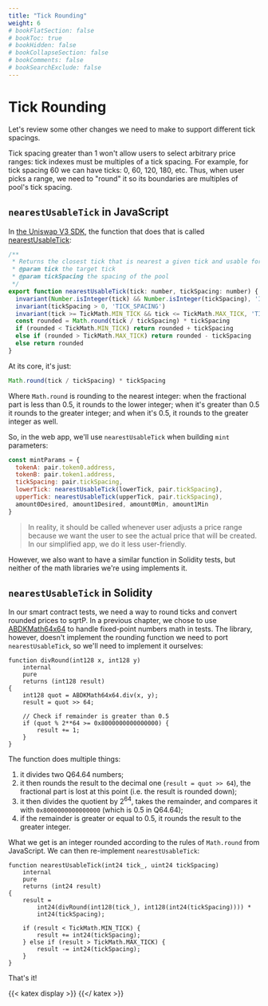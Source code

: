 ```yaml
---
title: "Tick Rounding"
weight: 6
# bookFlatSection: false
# bookToc: true
# bookHidden: false
# bookCollapseSection: false
# bookComments: false
# bookSearchExclude: false
---
```


# Tick Rounding

Let's review some other changes we need to make to support different tick spacings.

Tick spacing greater than 1 won't allow users to select arbitrary price ranges: tick indexes must be multiples of a tick
spacing. For example, for tick spacing 60 we can have ticks: 0, 60, 120, 180, etc. Thus, when user picks a range, we need
to "round" it so its boundaries are multiples of pool's tick spacing.

## `nearestUsableTick` in JavaScript
In [the Uniswap V3 SDK](https://github.com/Uniswap/v3-sdk), the function that does that is called [nearestUsableTick](https://github.com/Uniswap/v3-sdk/blob/b6cd73a71f8f8ec6c40c130564d3aff12c38e693/src/utils/nearestUsableTick.ts):
```javascript
/**
 * Returns the closest tick that is nearest a given tick and usable for the given tick spacing
 * @param tick the target tick
 * @param tickSpacing the spacing of the pool
 */
export function nearestUsableTick(tick: number, tickSpacing: number) {
  invariant(Number.isInteger(tick) && Number.isInteger(tickSpacing), 'INTEGERS')
  invariant(tickSpacing > 0, 'TICK_SPACING')
  invariant(tick >= TickMath.MIN_TICK && tick <= TickMath.MAX_TICK, 'TICK_BOUND')
  const rounded = Math.round(tick / tickSpacing) * tickSpacing
  if (rounded < TickMath.MIN_TICK) return rounded + tickSpacing
  else if (rounded > TickMath.MAX_TICK) return rounded - tickSpacing
  else return rounded
}
```

At its core, it's just:
```javascript
Math.round(tick / tickSpacing) * tickSpacing
```

Where `Math.round` is rounding to the nearest integer: when the fractional part is less than 0.5, it rounds to the lower
integer; when it's greater than 0.5 it rounds to the greater integer; and when it's 0.5, it rounds to the greater integer
as well.

So, in the web app, we'll use `nearestUsableTick` when building `mint` parameters:
```javascript
const mintParams = {
  tokenA: pair.token0.address,
  tokenB: pair.token1.address,
  tickSpacing: pair.tickSpacing,
  lowerTick: nearestUsableTick(lowerTick, pair.tickSpacing),
  upperTick: nearestUsableTick(upperTick, pair.tickSpacing),
  amount0Desired, amount1Desired, amount0Min, amount1Min
}
```

> In reality, it should be called whenever user adjusts a price range because we want the user to see the actual price
that will be created. In our simplified app, we do it less user-friendly.

However, we also want to have a similar function in Solidity tests, but neither of the math libraries we're using
implements it.

## `nearestUsableTick` in Solidity

In our smart contract tests, we need a way to round ticks and convert rounded prices to sqrtP. In a previous chapter, we
chose to use [ABDKMath64x64](https://github.com/abdk-consulting/abdk-libraries-solidity) to handle fixed-point numbers
math in tests. The library, however, doesn't implement the rounding function we need to port `nearestUsableTick`, so
we'll need to implement it ourselves:

```solidity
function divRound(int128 x, int128 y)
    internal
    pure
    returns (int128 result)
{
    int128 quot = ABDKMath64x64.div(x, y);
    result = quot >> 64;

    // Check if remainder is greater than 0.5
    if (quot % 2**64 >= 0x8000000000000000) {
        result += 1;
    }
}
```

The function does multiple things:
1. it divides two Q64.64 numbers;
1. it then rounds the result to the decimal one (`result = quot >> 64`), the fractional part is lost at this point (i.e. the result is rounded down);
1. it then divides the quotient by $2^{64}$, takes the remainder, and compares it with `0x8000000000000000` (which is 0.5 in Q64.64);
1. if the remainder is greater or equal to 0.5, it rounds the result to the greater integer.

What we get is an integer rounded according to the rules of `Math.round` from JavaScript. We can then re-implement
`nearestUsableTick`:

```solidity
function nearestUsableTick(int24 tick_, uint24 tickSpacing)
    internal
    pure
    returns (int24 result)
{
    result =
        int24(divRound(int128(tick_), int128(int24(tickSpacing)))) *
        int24(tickSpacing);

    if (result < TickMath.MIN_TICK) {
        result += int24(tickSpacing);
    } else if (result > TickMath.MAX_TICK) {
        result -= int24(tickSpacing);
    }
}
```

That's it!

{{< katex display >}} {{</ katex >}}